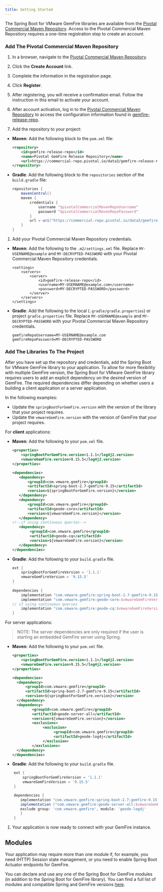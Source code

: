 ```yaml
---
title: Getting Started
---
```


<!-- 
 Copyright (c) VMware, Inc. 2022. All rights reserved.
 Licensed to the Apache Software Foundation (ASF) under one or more contributor license
 agreements. See the NOTICE file distributed with this work for additional information regarding
 copyright ownership. The ASF licenses this file to You under the Apache License, Version 2.0 (the
 "License"); you may not use this file except in compliance with the License. You may obtain a
 copy of the License at
 
 http://www.apache.org/licenses/LICENSE-2.0
 
 Unless required by applicable law or agreed to in writing, software distributed under the License
 is distributed on an "AS IS" BASIS, WITHOUT WARRANTIES OR CONDITIONS OF ANY KIND, either express
 or implied. See the License for the specific language governing permissions and limitations under
 the License.
-->


The Spring Boot for VMware GemFire libraries are available from the [Pivotal Commercial Maven Repository](https://commercial-repo.pivotal.io/login/auth). Access to the Pivotal Commercial Maven Repository requires a one-time registration step to create an account.


### Add The Pivotal Commercial Maven Repository 

1. In a browser, navigate to the [Pivotal Commercial Maven Repository](https://commercial-repo.pivotal.io/login/auth).

1. Click the **Create Account** link.

1. Complete the information in the registration page.

1. Click **Register**.

1. After registering, you will receive a confirmation email. Follow the instruction in this email to activate your account.

1. After account activation, log in to the [Pivotal Commercial Maven Repository](https://commercial-repo.pivotal.io/login/auth) to access the configuration information found in [gemfire-release-repo](https://commercial-repo.pivotal.io/repository/gemfire-release-repo).

1. Add the repository to your project:

  * **Maven**: Add the following block to the `pom.xml` file:

      ```xml
      <repository>
          <id>gemfire-release-repo</id>
          <name>Pivotal GemFire Release Repository</name>
          <url>https://commercial-repo.pivotal.io/data3/gemfire-release-repo/gemfire</url>
      </repository>
      ```

  * **Gradle**: Add the following block to the `repositories` section of the `build.gradle` file:

      ```groovy
      repositories {
          mavenCentral()
          maven {
              credentials {
                  username "$pivotalCommercialMavenRepoUsername"
                  password "$pivotalCommercialMavenRepoPassword"
              }
              url = uri("https://commercial-repo.pivotal.io/data3/gemfire-release-repo/gemfire")
          }
      }
      ```

1. Add your Pivotal Commercial Maven Repository credentials.

  * **Maven**: Add the following to the `.m2/settings.xml` file. Replace `MY-USERNAME@example` and `MY-DECRYPTED-PASSWORD` with your Pivotal Commercial Maven Repository credentials.

      ```
      <settings>
          <servers>
              <server>
                  <id>gemfire-release-repo</id>
                  <username>MY-USERNAME@example.com</username>
                  <password>MY-DECRYPTED-PASSWORD</password>
              </server>
          </servers>
      </settings>
      ```

  * **Gradle**: Add the following to the local (`.gradle/gradle.properties`) or project `gradle.properties` file. Replace `MY-USERNAME@example` and `MY-DECRYPTED-PASSWORD` with your Pivotal Commercial Maven Repository credentials.

      ```
      gemfireRepoUsername=MY-USERNAME@example.com 
      gemfireRepoPassword=MY-DECRYPTED-PASSWORD
      ```

### Add The Libraries To The Project

After you have set up the repository and credentials, add the Spring Boot for VMware GemFire library to your application. To allow for more flexibility with multiple GemFire version, the Spring Boot for VMware GemFire library requires users to add an explicit dependency on the desired version of GemFire. The required dependencies differ depending on whether users a building a client application or a server application.

In the following examples:
 - Update the `springBootForGemFire.version` with the version of the library that your project requires. 
 - Update the `vmwareGemFire.version` with the version of GemFire that your project requires. 

For **client** applications:

* **Maven**: Add the following to your `pom.xml` file. 

    ```xml
    <properties>
        <springBootForGemFire.version>1.1.1</log4j2.version>
        <vmwareGemFire.version>9.15.5</log4j2.version>
    </properties>    
    
    <dependencies>
       <dependency>
           <groupId>com.vmware.gemfire</groupId>
           <artifactId>spring-boot-2.7-gemfire-9.15</artifactId>
           <version>${springBootForGemFire.version}</version>
       </dependency>
       <dependency>
           <groupId>com.vmware.gemfire</groupId>
           <artifactId>geode-core</artifactId>
           <version>${vmwareGemFire.version}</version>
       </dependency>
    <!--if using continuous queries-->
       <dependency>
            <groupId>com.vmware.gemfire</groupId>
            <artifactId>geode-cq</artifactId>
            <version>${vmwareGemFire.version}</version>
       </dependency>
    </dependencies>
    ```

* **Gradle**: Add the following to your `build.gradle` file. 
 
    ```groovy
   ext {
        springBootForGemFireVersion = '1.1.1'
        vmwareGemFireVersion = '9.15.5'
   }
        
   dependencies {
        implementation "com.vmware.gemfire:spring-boot-2.7-gemfire-9.15:$springBootForGemFireVersion"
        implementation "com.vmware.gemfire:geode-core:$vmwareGemFireVersion"
    // if using continuous queries
        implementation "com.vmware.gemfire:geode-cq:$vmwareGemFireVersion"
    }
    ```

For server applications:

> NOTE: The server dependencies are only required if the user is starting an embedded GemFire server using Spring.

* **Maven**: Add the following to your `pom.xml` file. 
  
    ```xml
  <properties>
        <springBootForGemFire.version>1.1.1</log4j2.version>
        <vmwareGemFire.version>9.15.5</log4j2.version>
  </properties>         
  
  <dependencies>
      <dependency>
          <groupId>com.vmware.gemfire</groupId>
          <artifactId>spring-boot-2.7-gemfire-9.15</artifactId>
          <version>${springBootForGemFire.version}</version>
      </dependency>
      <dependency>
             <groupId>com.vmware.gemfire</groupId>
             <artifactId>geode-server-all</artifactId>
             <version>${vmwareGemFire.version}</version>
             <exclusions>
                  <exclusion>
                       <groupId>com.vmware.gemfire</groupId>
                       <artifactId>geode-log4j</artifactId>
                  </exclusion>
             </exclusions>
      </dependency>
  </dependencies>
     ```

* **Gradle**: Add the following to your `build.gradle` file. 
  
```groovy
    ext {
        springBootForGemFireVersion = '1.1.1'
        vmwareGemFireVersion = '9.15.5'
    }

    dependencies {
       implementation "com.vmware.gemfire:spring-boot-2.7-gemfire-9.15:$springBootForGemFireVersion"
       implementation ("com.vmware.gemfire:geode-server-all:$vmwareGemFireVersion"){
       exclude group: 'com.vmware.gemfire', module: 'geode-log4j'
       }
    }
```

1. Your application is now ready to connect with your GemFire instance.


## Modules

Your application may require more than one module if, for example, you need (HTTP) Session state management, or you need to enable Spring Boot Actuator endpoints for GemFire.


You can declare and use any one of the Spring Boot for GemFire modules (in addition to the Spring Boot for GemFire library).  You can find a full list of modules and compatible Spring and GemFire versions [here](compatibility-and-versions.html). 






